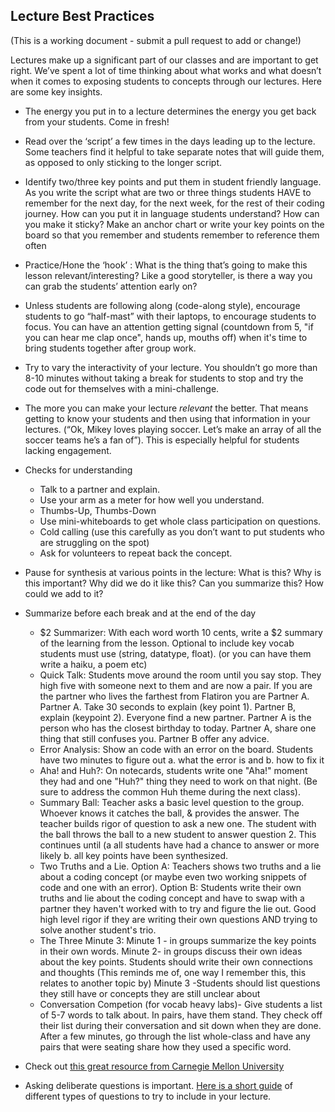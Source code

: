 ## Lecture Best Practices

(This is a working document - submit a pull request to add or change!)

Lectures make up a significant part of our classes and are important to get right. We’ve spent a lot of time thinking about what works and what doesn’t when it comes to exposing students to concepts through our lectures. Here are some key insights.

+ The energy you put in to a lecture determines the energy you get back from your students. Come in fresh!
+ Read over the ‘script’ a few times in the days leading up to the lecture. Some teachers find it helpful to take separate notes that will guide them, as opposed to only sticking to the longer script.

+ Identify two/three key points and put them in student friendly language. As you write the script what are two or three things students HAVE to remember for the next day, for the next week, for the rest of their coding journey. How can you put it in language students understand? How can you make it sticky? Make an anchor chart or write your key points on the board so that you remember and students remember to reference them often

+ Practice/Hone the ‘hook’ : What is the thing that’s going to make this lesson relevant/interesting? Like a good storyteller, is there a way you can grab the students’ attention early on?
+ Unless students are following along (code-along style), encourage students to go “half-mast” with their laptops, to encourage students to focus. You can have an attention getting signal (countdown from 5, "if you can hear me clap once", hands up, mouths off) when it's time to bring students together after group work.
+ Try to vary the interactivity of your lecture. You shouldn’t go more than 8-10 minutes without taking a break for students to stop and try the code out for themselves with a mini-challenge.
+ The more you can make your lecture *relevant* the better. That means getting to know your students and then using that information in your lectures. (“Ok, Mikey loves playing soccer. Let’s make an array of all the soccer teams he’s a fan of”). This is especially helpful for students lacking engagement.
+ Checks for understanding
	+ Talk to a partner and explain.
	+ Use your arm as a meter for how well you understand.
	+ Thumbs-Up, Thumbs-Down
	+ Use mini-whiteboards to get whole class participation on questions.
	+ Cold calling (use this carefully as you don’t want to put students who are struggling on the spot)
	+ Ask for volunteers to repeat back the concept. 

+ Pause for synthesis at various points in the lecture:
What is this? Why is this important? Why did we do it like this? Can you summarize this? How could we add to it?
+ Summarize before each break and at the end of the day
	+ $2 Summarizer: With each word worth 10 cents, write a $2 summary of the learning from the
lesson. Optional to include key vocab students must use (string, datatype, float). (or you can have them write a haiku, a poem etc)
	+ Quick Talk: Students move around the room until you say stop. They high five with someone next to them and are now a pair. If you are the partner who lives the farthest from Flatiron you are Partner A. Partner A. Take 30 seconds to explain (key point 1). Partner B, explain (keypoint 2). Everyone find a new partner. Partner A is the person who has the closest birthday to today. Partner A, share one thing that still confuses you. Partner B offer any advice.
	+  Error Analysis: Show an code with an error on the board. Students have two minutes to figure out a. what the error is and b. how to fix it
	+ Aha! and Huh?: On notecards, students write one "Aha!" moment they had and one "Huh?" thing they need to work on that night. (Be sure to address the common Huh theme during the next class).
	+ Summary Ball: Teacher asks a basic level question to the group. Whoever knows it catches the ball, & provides the answer. The teacher builds rigor of question to ask a new one. The student with the ball throws the ball to a new student to answer question 2. This continues until (a all students have had a chance to answer or more likely b. all key points have been synthesized. 
	+ Two Truths and a Lie. Option A: Teachers shows two truths and a lie  about a coding concept (or maybe even two working snippets of code and one with an error). Option B: Students write their own truths and lie about the coding concept and have to swap with a partner they haven't worked with to try and figure the lie out. Good high level rigor if they are writing their own questions AND trying to solve another student's trio.
	+ The Three Minute 3: Minute 1 - in groups summarize the key points in their own words. Minute 2- in groups discuss their own ideas about the key points. Students should write their own connections and thoughts (This reminds me of, one way I remember this, this relates to another topic by) Minute 3 -Students should list questions they still have or concepts they are still unclear about
	+ Conversation Competion (for vocab heavy labs)- Give students a list of 5-7 words to talk about. In pairs, have them stand. They check off their list during their conversation and sit down when they are done. After a few minutes, go through the list whole-class and have any pairs that were seating share how they used a specific word.


+ Check out [this great resource from Carnegie Mellon University](http://www.cmu.edu/teaching/designteach/teach/instructionalstrategies/lectures.html)

+ Asking deliberate questions is important. [Here is a short guide](http://medicine.wright.edu/sites/default/files/page/attachments/QuestionTemplates.pdf) of different types of questions to try to include in your lecture.

